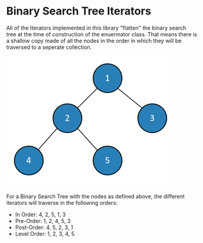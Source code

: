 # Binary Search Tree Iterators

All of the Iterators implemented in this library "flatten" the binary search tree at the time of construction of the enuermator class. That means there is a shallow copy made of all the nodes in the order in which they will be traversed to a seperate collection.

![Binary Search Tree Sample](./Images/sample_bst.png)

For a Binary Search Tree with the nodes as defined above, the different iterators will traverse in the following orders:

* In Order: 4, 2, 5, 1, 3
* Pre-Order: 1, 2, 4, 5, 3
* Post-Order: 4, 5, 2, 3, 1
* Level Order: 1, 2, 3, 4, 5